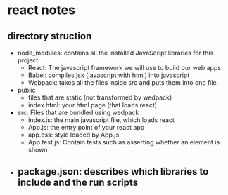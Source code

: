 # react notes

## directory struction

- node_modules: contains all the installed JavaScript libraries for this project
    - React: The javascript framework we will use to build our web apps
    - Babel: compiles jsx (javascript with html) into javascript
    - Webpack: takes all the files inside src and puts them into one file.
- public
    - files that are static (not transformed by wedpack)
    - index.html: your html page (that loads react)
- src: Files that are bundled using wedpack
    - index.js: the main javascript file, which loads react
    - App.js: the entry point of your react app
    - app.css: style loaded by App.js
    - App.test.js: Contain tests such as asserting whether an element is shown
- package.json: describes which libraries to include and the run scripts
    - 
